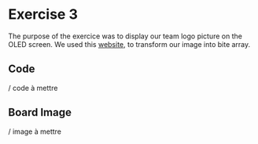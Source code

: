 # Exercise 3

The purpose of the exercice was to display our team logo picture on the OLED screen.
We used this [website](https://javl.github.io/image2cpp/), to transform our image into bite array.


## Code
 
 / code à mettre
  
  
  ## Board Image 
  
  / image à mettre

